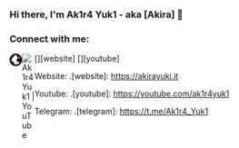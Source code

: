 ### Hi there, I'm Ak1r4 Yuk1 - aka [Akira] 👋

### Connect with me:

[<img align="left" alt="akirayuki.it" width="22px" src="https://raw.githubusercontent.com/iconic/open-iconic/master/svg/globe.svg" />][website]
[<img align="left" alt="Ak1r4 Yuk1 | YouTube" width="22px" src="https://cdn.jsdelivr.net/npm/simple-icons@v3/icons/youtube.svg" />][youtube]

Website:
.[website]: https://akirayuki.it

Youtube:
.[youtube]: https://youtube.com/ak1r4yuk1

Telegram:
.[telegram]: https://t.me/Ak1r4_Yuk1
